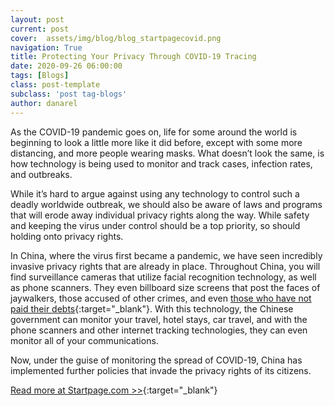 ```yaml
---
layout: post
current: post
cover:  assets/img/blog/blog_startpagecovid.png
navigation: True
title: Protecting Your Privacy Through COVID-19 Tracing
date: 2020-09-26 06:00:00
tags: [Blogs]
class: post-template
subclass: 'post tag-blogs'
author: danarel
---
```

As the COVID-19 pandemic goes on, life for some around the world is beginning to look a little more like it did before, except with some more distancing, and more people wearing masks. What doesn’t look the same, is how technology is being used to monitor and track cases, infection rates, and outbreaks.

While it’s hard to argue against using any technology to control such a deadly worldwide outbreak, we should also be aware of laws and programs that will erode away individual privacy rights along the way. While safety and keeping the virus under control should be a top priority, so should holding onto privacy rights.

In China, where the virus first became a pandemic, we have seen incredibly invasive privacy rights that are already in place. Throughout China, you will find surveillance cameras that utilize facial recognition technology, as well as phone scanners. They even billboard size screens that post the faces of jaywalkers, those accused of other crimes, and even [those who have not paid their debts](https://www.nytimes.com/2018/07/08/business/china-surveillance-technology.html){:target="_blank"}. With this technology, the Chinese government can monitor your travel, hotel stays, car travel, and with the phone scanners and other internet tracking technologies, they can even monitor all of your communications.

Now, under the guise of monitoring the spread of COVID-19, China has implemented further policies that invade the privacy rights of its citizens.

[Read more at Startpage.com >>](https://www.startpage.com/privacy-please/privacy-advocate-articles/protecting-your-privacy-through-covid-19-tracing){:target="_blank"}